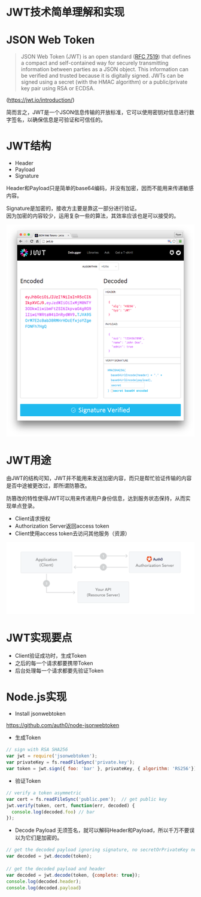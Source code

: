 JWT技术简单理解和实现
===
# JSON Web Token
>JSON Web Token (JWT) is an open standard ([RFC 7519](https://tools.ietf.org/html/rfc7519)) that defines a compact and self-contained way for securely transmitting information between parties as a JSON object. This information can be verified and trusted because it is digitally signed. JWTs can be signed using a secret (with the HMAC algorithm) or a public/private key pair using RSA or ECDSA.

(https://jwt.io/introduction/)

简而言之，JWT是一个JSON信息传输的开放标准，它可以使用密钥对信息进行数字签名，以确保信息是可验证和可信任的。

# JWT结构
* Header
* Payload
* Signature

Header和Payload只是简单的base64编码，并没有加密，因而不能用来传递敏感内容。

Signature是加密的，接收方主要是靠这一部分进行验证。   
因为加密的内容较少，运用复杂一些的算法，其效率应该也是可以接受的。

![](assets/jwt-debugger.png)

# JWT用途

由JWT的结构可知，JWT并不能用来发送加密内容，而只是帮忙验证传输的内容是否中途被更改过，即所谓防篡改。

防篡改的特性使得JWT可以用来传递用户身份信息，达到服务状态保持，从而实现单点登录。

* Client请求授权
* Authorization Server返回access token
* Client使用access token去访问其他服务（资源）

![](assets/client-credentials-grant.png)

# JWT实现要点

* Client验证成功时，生成Token
* 之后的每一个请求都要携带Token
* 后台处理每一个请求都要先验证Token

# Node.js实现

* Install jsonwebtoken

https://github.com/auth0/node-jsonwebtoken

* 生成Token
```js
// sign with RSA SHA256
var jwt = require('jsonwebtoken');
var privateKey = fs.readFileSync('private.key');
var token = jwt.sign({ foo: 'bar' }, privateKey, { algorithm: 'RS256'});
```
* 验证Token
```js
// verify a token asymmetric
var cert = fs.readFileSync('public.pem');  // get public key
jwt.verify(token, cert, function(err, decoded) {
  console.log(decoded.foo) // bar
});
```
* Decode Payload
无须签名，就可以解码Header和Payload，所以千万不要误以为它们是加密的。
```js
// get the decoded payload ignoring signature, no secretOrPrivateKey needed
var decoded = jwt.decode(token);

// get the decoded payload and header
var decoded = jwt.decode(token, {complete: true});
console.log(decoded.header);
console.log(decoded.payload)
```
